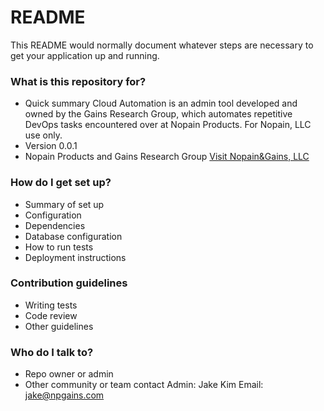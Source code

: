 # README #

This README would normally document whatever steps are necessary to get your application up and running.

### What is this repository for? ###

* Quick summary
Cloud Automation is an admin tool developed and owned by the Gains Research Group,
which automates repetitive DevOps tasks encountered over at Nopain Products.
For Nopain, LLC use only.
* Version
0.0.1
* Nopain Products and Gains Research Group
[Visit Nopain&Gains, LLC](https://npgains.com)

### How do I get set up? ###

* Summary of set up
* Configuration
* Dependencies
* Database configuration
* How to run tests
* Deployment instructions

### Contribution guidelines ###

* Writing tests
* Code review
* Other guidelines

### Who do I talk to? ###

* Repo owner or admin
* Other community or team contact
Admin: Jake Kim 
Email: jake@npgains.com